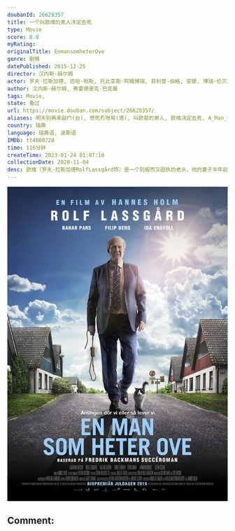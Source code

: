```yaml
---
doubanId: 26628357
title: 一个叫欧维的男人决定去死
type: Movie
score: 8.9
myRating: 
originalTitle: EnmansomheterOve
genre: 剧情
datePublished: 2015-12-25
director: 汉内斯·赫尔姆
actor: 罗夫·拉斯加德, 巴哈·帕斯, 托比亚斯·阿姆博瑞, 菲利普·伯格, 安娜, 博瑞·伦贝里, 埃达·英格薇, 弗雷德里克·埃弗斯, 玛德琳·雅各布松, 查特里娜·拉松, 杰克尔·法尔斯特伦
author: 汉内斯·赫尔姆, 弗雷德里克·巴克曼
tags: Movie, 
state: 看过
url: https://movie.douban.com/subject/26628357/
aliases: 明天别再来敲门(台), 想死冇咁易(港), 叫欧裴的男人, 欧维决定去死, A_Man_Called_Ove, Mr._Ove
country: 瑞典
language: 瑞典语, 波斯语
IMDb: tt4080728
time: 116分钟
createTime: 2023-01-24 01:07:18
collectionDate: 2020-11-04
desc: 欧维（罗夫·拉斯加德RolfLassgård饰）是一个刻板而又固执的老头，他的妻子半年前死于疾病，留他一人生活在这个混乱不堪的世界之中。每天早晨，欧维都会定时在社区里进行巡视，确认所有的车辆都停...
---
```


![image](assets/p2406624993.jpg)

Comment: 
---

